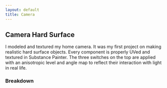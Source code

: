 ```yaml
---
layout: default
title: Camera
---
```


<div class="one-column" markdown="1">

## Camera Hard Surface

I modeled and textured my home camera. It was my first project on making realistic hard surface objects. Every component is properly UVed and textured in Substance Painter. The three switches on the top are applied with an anisotropic level and angle map to reflect their interaction with light in real life. 

### Breakdown

</div>


